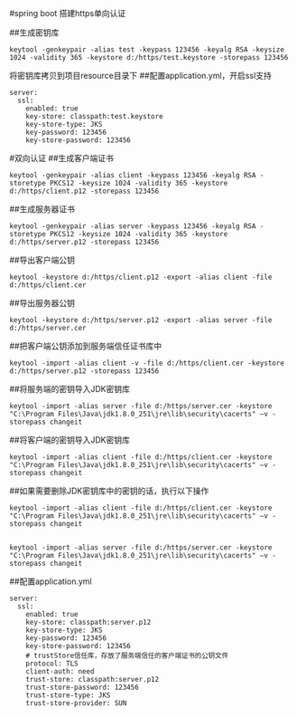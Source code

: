 #spring boot 搭建https单向认证

##生成密钥库
```
keytool -genkeypair -alias test -keypass 123456 -keyalg RSA -keysize 1024 -validity 365 -keystore d:/https/test.keystore -storepass 123456
```
将密钥库拷贝到项目resource目录下
##配置application.yml，开启ssl支持

```
server:
  ssl:
    enabled: true
    key-store: classpath:test.keystore
    key-store-type: JKS
    key-password: 123456
    key-store-password: 123456

```
#双向认证
##生成客户端证书
```
keytool -genkeypair -alias client -keypass 123456 -keyalg RSA -storetype PKCS12 -keysize 1024 -validity 365 -keystore d:/https/client.p12 -storepass 123456
```
##生成服务器证书

```
keytool -genkeypair -alias server -keypass 123456 -keyalg RSA -storetype PKCS12 -keysize 1024 -validity 365 -keystore d:/https/server.p12 -storepass 123456
```
##导出客户端公钥

```
keytool -keystore d:/https/client.p12 -export -alias client -file d:/https/client.cer
```
##导出服务器公钥
```
keytool -keystore d:/https/server.p12 -export -alias server -file d:/https/server.cer
```
##把客户端公钥添加到服务端信任证书库中

```
keytool -import -alias client -v -file d:/https/client.cer -keystore d:/https/server.p12 -storepass 123456
```
##将服务端的密钥导入JDK密钥库
```
keytool -import -alias server -file d:/https/server.cer -keystore "C:\Program Files\Java\jdk1.8.0_251\jre\lib\security\cacerts" –v -storepass changeit
```
##将客户端的密钥导入JDK密钥库
```
keytool -import -alias client -file d:/https/client.cer -keystore "C:\Program Files\Java\jdk1.8.0_251\jre\lib\security\cacerts" –v -storepass changeit
```
##如果需要删除JDK密钥库中的密钥的话，执行以下操作
```
keytool -import -alias client -file d:/https/client.cer -keystore "C:\Program Files\Java\jdk1.8.0_251\jre\lib\security\cacerts" –v -storepass changeit


keytool -import -alias server -file d:/https/server.cer -keystore "C:\Program Files\Java\jdk1.8.0_251\jre\lib\security\cacerts" –v -storepass changeit
```
##配置application.yml

```
server:
  ssl:
    enabled: true
    key-store: classpath:server.p12
    key-store-type: JKS
    key-password: 123456
    key-store-password: 123456
    # trustStore信任库，存放了服务端信任的客户端证书的公钥文件
    protocol: TLS
    client-auth: need
    trust-store: classpath:server.p12
    trust-store-password: 123456
    trust-store-type: JKS
    trust-store-provider: SUN
```